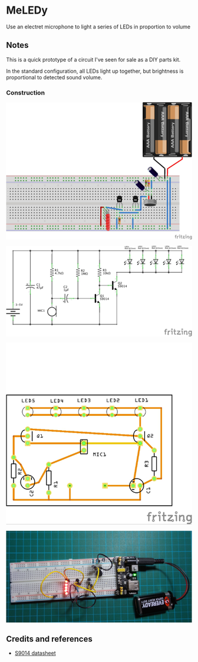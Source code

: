 # MeLEDy

Use an electret microphone to light a series of LEDs in proportion to volume

## Notes

This is a quick prototype of a circuit I've seen for sale as a DIY parts kit.

In the standard configuration, all LEDs light up together, but brightness is proportional to detected sound volume.

### Construction

![The Breadboard](./assets/MeLEDy_bb.jpg?raw=true)

![The Schematic](./assets/MeLEDy_schematic.jpg?raw=true)

![PCB](./assets/MeLEDy_pcb.jpg?raw=true)

![Breadboard Build](./assets/MeLEDy_build.jpg?raw=true)

## Credits and references
* [S9014 datasheet](http://www.futurlec.com/Transistors/S9014.shtml)
